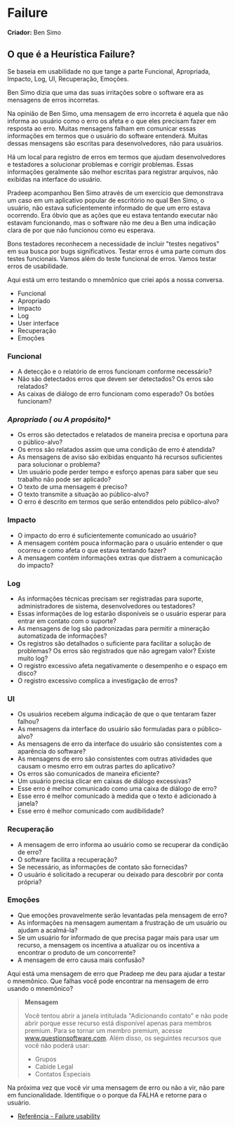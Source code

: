 # Failure

**Criador:** Ben Simo

## O que é a Heurística Failure?

Se baseia em usabilidade no que tange a parte Funcional, Apropriada, Impacto, Log, UI, Recuperação, Emoções.

Ben Simo dizia que uma das suas irritações sobre o software era as mensagens de erros incorretas. 

Na opinião de Ben Simo, uma mensagem de erro incorreta é aquela que não informa ao usuário como o erro os afeta e o que eles precisam fazer em resposta ao erro. Muitas mensagens falham em comunicar essas informações em termos que o usuário do software entenderá. Muitas dessas mensagens são escritas para desenvolvedores, não para usuários.

Há um local para registro de erros em termos que ajudam desenvolvedores e testadores a solucionar problemas e corrigir problemas. Essas informações geralmente são melhor escritas para registrar arquivos, não exibidas na interface do usuário.

Pradeep acompanhou Ben Simo através de um exercício que demonstrava um caso em um aplicativo popular de escritório no qual Ben Simo, o usuário, não estava suficientemente informado de que um erro estava ocorrendo. Era óbvio que as ações que eu estava tentando executar não estavam funcionando, mas o software não me deu a Ben uma indicação clara de por que não funcionou como eu esperava.

Bons testadores reconhecem a necessidade de incluir "testes negativos" em sua busca por bugs significativos. Testar erros é uma parte comum dos testes funcionais. Vamos além do teste funcional de erros. Vamos testar erros de usabilidade.

Aqui está um erro testando o mnemônico que criei após a nossa conversa.

- Funcional
- Apropriado
- Impacto
- Log
- User interface
- Recuperação
- Emoções

### **Funcional**

- A detecção e o relatório de erros funcionam conforme necessário?
- Não são detectados erros que devem ser detectados? Os erros são relatados?
- As caixas de diálogo de erro funcionam como esperado? Os botões funcionam?

### **Apropriado ( ou A propósito*)**

- Os erros são detectados e relatados de maneira precisa e oportuna para o público-alvo?
- Os erros são relatados assim que uma condição de erro é atendida?
- As mensagens de aviso são exibidas enquanto há recursos suficientes para solucionar o problema?
- Um usuário pode perder tempo e esforço apenas para saber que seu trabalho não pode ser aplicado?
- O texto de uma mensagem é preciso?
- O texto transmite a situação ao público-alvo?
- O erro é descrito em termos que serão entendidos pelo público-alvo?

### **Impacto**

- O impacto do erro é suficientemente comunicado ao usuário?
- A mensagem contém pouca informação para o usuário entender o que ocorreu e como afeta o que estava tentando fazer?
- A mensagem contém informações extras que distraem a comunicação do impacto?

### **Log**

- As informações técnicas precisam ser registradas para suporte, administradores de sistema, desenvolvedores ou testadores?
- Essas informações de log estarão disponíveis se o usuário esperar para entrar em contato com o suporte?
- As mensagens de log são padronizadas para permitir a mineração automatizada de informações?
- Os registros são detalhados o suficiente para facilitar a solução de problemas? Os erros são registrados que não agregam valor? Existe muito log?
- O registro excessivo afeta negativamente o desempenho e o espaço em disco?
- O registro excessivo complica a investigação de erros?

### **UI**

- Os usuários recebem alguma indicação de que o que tentaram fazer falhou?
- As mensagens da interface do usuário são formuladas para o público-alvo?
- As mensagens de erro da interface do usuário são consistentes com a aparência do software?
- As mensagens de erro são consistentes com outras atividades que causam o mesmo erro em outras partes do aplicativo?
- Os erros são comunicados de maneira eficiente?
- Um usuário precisa clicar em caixas de diálogo excessivas?
- Esse erro é melhor comunicado como uma caixa de diálogo de erro?
- Esse erro é melhor comunicado à medida que o texto é adicionado à janela?
- Esse erro é melhor comunicado com audibilidade?

### **Recuperação**

- A mensagem de erro informa ao usuário como se recuperar da condição de erro?
- O software facilita a recuperação?
- Se necessário, as informações de contato são fornecidas?
- O usuário é solicitado a recuperar ou deixado para descobrir por conta própria?

### **Emoções**

- Que emoções provavelmente serão levantadas pela mensagem de erro?
- As informações na mensagem aumentam a frustração de um usuário ou ajudam a acalmá-la?
- Se um usuário for informado de que precisa pagar mais para usar um recurso, a mensagem os incentiva a atualizar ou os incentiva a encontrar o produto de um concorrente?
- A mensagem de erro causa mais confusão?

Aqui está uma mensagem de erro que Pradeep me deu para ajudar a testar o mnemônico. Que falhas você pode encontrar na mensagem de erro usando o mnemônico?

> **Mensagem**
> 
> Você tentou abrir a janela intitulada "Adicionando contato" e não pode abrir porque esse recurso está disponível apenas para membros premium. Para se tornar um membro premium, acesse www.questionsoftware.com. Além disso, os seguintes recursos que você não poderá usar:
> - Grupos
> - Cabide Legal
> - Contatos Especiais

Na próxima vez que você vir uma mensagem de erro ou não a vir, não pare em funcionalidade. Identifique o o porque da FALHA e retorne para o usuário.

- [Referência - Failure usability](https://www.questioningsoftware.com/2007/08/failure-usability.html)